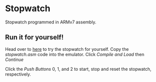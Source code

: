 # Stopwatch

Stopwatch programmed in ARMv7 assembly.

## Run it for yourself!
Head over to [here](https://ecse324.ece.mcgill.ca/simulator/?sys=arm-de1soc) to try the stopwatch for yourself.
Copy the *stopwatch.asm* code into the emulator. Click *Compile and Load* then *Continue*

Click the *Push Buttons* 0, 1, and 2 to start, stop and reset the stopwatch, respectively.
